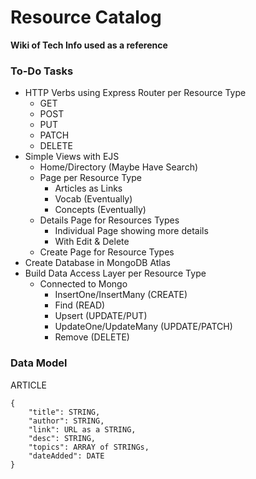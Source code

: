 # Resource Catalog
**Wiki of Tech Info used as a reference**

### To-Do Tasks

- HTTP Verbs using Express Router per Resource Type
    - GET
    - POST
    - PUT
    - PATCH
    - DELETE
- Simple Views with EJS
    - Home/Directory (Maybe Have Search)
    - Page per Resource Type
        - Articles as Links
        - Vocab (Eventually)
        - Concepts (Eventually)
    - Details Page for Resources Types
        - Individual Page showing more details
        - With Edit & Delete
    - Create Page for Resource Types
- Create Database in MongoDB Atlas
- Build Data Access Layer per Resource Type
    - Connected to Mongo
        - InsertOne/InsertMany (CREATE)
        - Find (READ)
        - Upsert (UPDATE/PUT)
        - UpdateOne/UpdateMany (UPDATE/PATCH)
        - Remove (DELETE)

### Data Model

ARTICLE
```
{
    "title": STRING,
    "author": STRING,
    "link": URL as a STRING,
    "desc": STRING,
    "topics": ARRAY of STRINGs,
    "dateAdded": DATE
}
```
